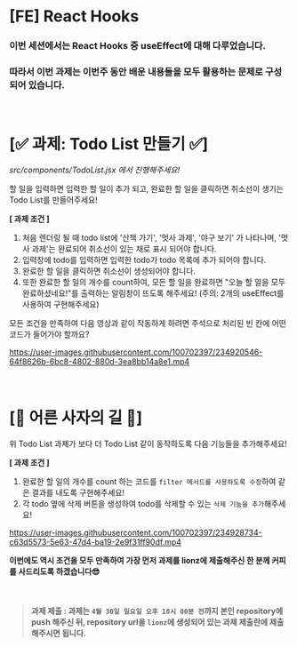 # [FE] React Hooks

### 이번 세션에서는 React Hooks 중 useEffect에 대해 다루었습니다.

### 따라서 이번 과제는 이번주 동안 배운 내용들을 모두 활용하는 문제로 구성 되어 있습니다.

<br/>

# [✅ 과제: Todo List 만들기 ✅]

_src/components/TodoList.jsx 에서 진행해주세요!_

할 일을 입력하면 입력한 할 일이 추가 되고, 완료한 할 일을 클릭하면 취소선이 생기는 Todo List를 만들어주세요!

**[ 과제 조건 ]**

1. 처음 렌더링 될 때 todo list에 '산책 가기', '멋사 과제', '야구 보기' 가 나타나며, '멋사 과제'는 완료되어 취소선이 있는 채로 표시 되어야 합니다.
2. 입력창에 todo를 입력하면 입력한 todo가 todo 목록에 추가 되어야 합니다.
3. 완료한 할 일을 클릭하면 취소선이 생성되어야 합니다.
4. 또한 완료한 할 일의 개수를 count하여, 모든 할 일을 완료하면 "오늘 할 일을 모두 완료하셨네요!"를 출력하는 알림창이 뜨도록 해주세요! (주의: 2개의 useEffect를 사용하여 구현해주세요)

모든 조건을 만족하여 다음 영상과 같이 작동하게 하려면 주석으로 처리된 빈 칸에 어떤 코드가 들어가야 할까요?

https://user-images.githubusercontent.com/100702397/234920546-64f8626b-6bc8-4802-880d-3ea8bb14a8e1.mp4

<br/>

# [🦁 어른 사자의 길 🦁]

위 Todo List 과제가 보다 더 Todo List 같이 동작하도록 다음 기능들을 추가해주세요!

**[ 과제 조건 ]**

1. 완료한 할 일의 개수를 count 하는 코드를 `filter 메서드를 사용하도록 수정`하여 같은 결과를 내도록 구현해주세요!
2. 각 todo 옆에 삭제 버튼을 생성하여 todo를 삭제할 수 있는 `삭제 기능을 추가`해주세요!

https://user-images.githubusercontent.com/100702397/234928734-c63d5573-5e63-47d4-ba19-2e9f31ff90df.mp4

**이번에도 역시 조건을 모두 만족하여 가장 먼저 과제를 lionz에 제출해주신 한 분께 커피를 사드리도록 하겠습니다😎**

<br/>

> #### **과제 제출** : 과제는 `4월 30일 일요일 오후 18시 00분 전`까지 본인 repository에 push 해주신 뒤, repository url을 `lionz`에 생성되어 있는 과제 제출란에 제출해주시면 됩니다.
